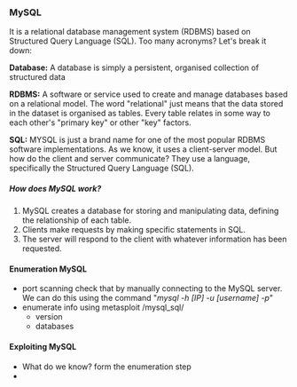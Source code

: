 ### MySQL
It is a relational database management system (RDBMS) based on Structured Query Language (SQL). Too many acronyms? Let's break it down:

**Database:**
A database is simply a persistent, organised collection of structured data

**RDBMS:**
A software or service used to create and manage databases based on a relational model. The word "relational" just means that the data stored in the dataset is organised as tables. Every table relates in some way to each other's "primary key" or other "key" factors.  

**SQL:**
MYSQL is just a brand name for one of the most popular RDBMS software implementations. As we know, it uses a client-server model. But how do the client and server communicate? They use a language, specifically the Structured Query Language (SQL).

##### How does MySQL work?
1. MySQL creates a database for storing and manipulating data, defining the relationship of each table.
2. Clients make requests by making specific statements in SQL.
3. The server will respond to the client with whatever information has been requested.


#### Enumeration MySQL
- port scanning
check that by manually connecting to the MySQL server. We can do this using the command "_mysql -h [IP] -u [username] -p_"
- enumerate info using metasploit /mysql_sql/ 
	- version
	- databases

#### Exploiting MySQL
- What do we know? form the enumeration step
- 
